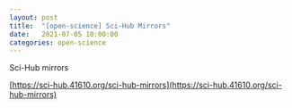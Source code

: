 ```yaml
---
layout: post
title:  "[open-science] Sci-Hub Mirrors" 
date:   2021-07-05 10:00:00
categories: open-science
---
```


Sci-Hub mirrors

[https://sci-hub.41610.org/sci-hub-mirrors](https://sci-hub.41610.org/sci-hub-mirrors)

